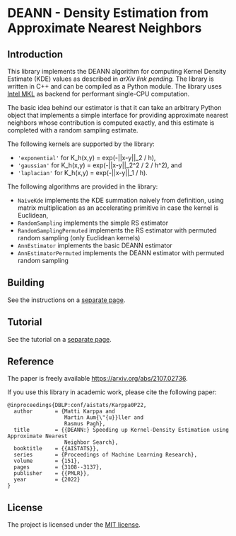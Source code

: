 # DEANN - Density Estimation from Approximate Nearest Neighbors

## Introduction

This library implements the DEANN algorithm for computing Kernel Density Estimate (KDE) values as described in *arXiv link pending.* The library is written in C++ and can be compiled as a Python module. The library uses [Intel MKL](https://software.intel.com/content/www/us/en/develop/tools/oneapi/components/onemkl.html) as backend for performant single-CPU computation.

The basic idea behind our estimator is that it can take an arbitrary Python object that implements a simple interface for providing approximate nearest neighbors whose contribution is computed exactly, and this estimate is completed with a random sampling estimate.

The following kernels are supported by the library:
* `'exponential'` for K_h(x,y) = exp(-||x-y||_2 / h),
* `'gaussian'` for K_h(x,y) = exp(-||x-y||_2^2 / 2 / h^2), and
* `'laplacian'` for K_h(x,y) = exp(-||x-y||_1 / h).

The following algorithms are provided in the library:
* `NaiveKde` implements the KDE summation naively from definition, using matrix multiplication as an accelerating primitive in case the kernel is Euclidean,
* `RandomSampling` implements the simple RS estimator
* `RandomSamplingPermuted` implements the RS estimator with permuted random sampling (only Euclidean kernels)
* `AnnEstimator` implements the basic DEANN estimator
* `AnnEstimatorPermuted` implements the DEANN estimator with permuted random sampling

## Building
See the instructions on a [separate page](BUILDING.md).

## Tutorial
See the tutorial on a [separate page](TUTORIAL.md).

## Reference

The paper is freely available <https://arxiv.org/abs/2107.02736>.

If you use this library in academic work, please cite the following paper:

```
@inproceedings{DBLP:conf/aistats/Karppa0P22,
  author       = {Matti Karppa and
                  Martin Aum{\"{u}}ller and
                  Rasmus Pagh},
  title        = {{DEANN:} Speeding up Kernel-Density Estimation using Approximate Nearest
                  Neighbor Search},
  booktitle    = {{AISTATS}},
  series       = {Proceedings of Machine Learning Research},
  volume       = {151},
  pages        = {3108--3137},
  publisher    = {{PMLR}},
  year         = {2022}
}
```


## License

The project is licensed under the [MIT license](LICENSE). 

